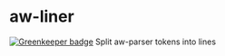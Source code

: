 # aw-liner

[![Greenkeeper badge](https://badges.greenkeeper.io/afterwriting/aw-liner.svg)](https://greenkeeper.io/)
Split aw-parser tokens into lines
